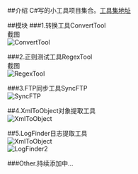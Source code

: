 
##介绍
C#写的小工具项目集合。[工具集地址](https://github.com/tinygg/Tools.TINY/Tools.NET)

##模块
###1.转换工具ConvertTool  
截图  
![ConvertTool](https://github.com/tinygg/Tools.TINY/blob/master/Tools.NET/Convert/convert.png?raw=true)  

###2.正则测试工具RegexTool  
截图  
![RegexTool](https://raw.githubusercontent.com/tinygg/Tools.TINY/master/Tools.NET/Regex/regex.png)  

###3.FTP同步工具SyncFTP  
![SyncFTP](https://raw.githubusercontent.com/tinygg/Tools.TINY/master/Tools.NET/SyncFTP/ftp_sync.png)  

##4.XmlToObject对象提取工具  
![XmlToObject](https://raw.githubusercontent.com/tinygg/Tools.TINY/master/Tools.NET/XmlToObject/XmlToObject.png)  

##5.LogFinder日志提取工具  
![XmlToObject](https://raw.githubusercontent.com/tinygg/Tools.TINY/master/Tools.NET/LogFinder/LogFinder.png)  
![LogFinder2](https://raw.githubusercontent.com/tinygg/Tools.TINY/master/Tools.NET/LogFinder/LogFinder2.png)  

###Other.持续添加中...

